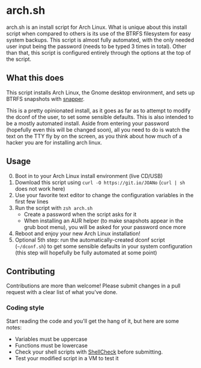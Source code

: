 # arch.sh
arch.sh is an install script for Arch Linux. What is unique about this install
script when compared to others is its use of the BTRFS filesystem for easy
system backups. This script is almost fully automated, with the only needed
user input being the password (needs to be typed 3 times in total). Other than
that, this script is configured entirely through the options at the top of the
script.

## What this does
This script installs Arch Linux, the Gnome desktop environment, and sets up 
BTRFS snapshots with [snapper](http://snapper.io/).

This is a pretty opinionated install, as it goes as far as to attempt to 
modify the dconf of the user, to set some sensible defaults. This is also 
intended to be a mostly automated install. Aside from entering your password 
(hopefully even this will be changed soon), all you need to do is watch the
text on the TTY fly by on the screen, as you think about how much of a
hacker you are for installing arch linux.

## Usage
0. Boot in to your Arch Linux install environment (live CD/USB)
1. Download this script using `curl -O https://git.io/JOANo` (`curl | sh` does
not work here)
2. Use your favorite text editor to change the configuration variables in the 
first few lines
3. Run the script with `zsh arch.sh`
   - Create a password when the script asks for it
   - When installing an AUR helper (to make snapshots appear in the grub boot 
menu), you will be asked for your password once more
4. Reboot and enjoy your new Arch Linux installation!
5. Optional 5th step: run the automatically-created dconf script (`~/dconf.sh`)
to get some sensible defaults in your system configuration (this step will
hopefully be fully automated at some point)

## Contributing
Contributions are more than welcome! Please submit changes in a pull request 
with a clear list of what you've done.

### Coding style
Start reading the code and you'll get the hang of it, but here are some notes:
- Variables must be uppercase
- Functions must be lowercase
- Check your shell scripts with [ShellCheck](https://www.shellcheck.net/)
before submitting.
- Test your modified script in a VM to test it
 

